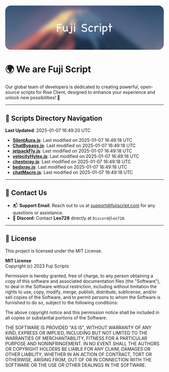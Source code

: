 ![Banner](.github/b.webp)

# 🌍 **We are Fuji Script**

Our global team of developers is dedicated to creating powerful, open-source scripts for Rise Client, designed to enhance your experience and unlock new possibilities! 🌟

---
<!-- SCRIPTS_NAVIGATION_START -->
## 📂 **Scripts Directory Navigation**

**Last Updated**: 2025-01-07 16:49:20 UTC

- **[SilentAura.js](scripts/SilentAura.js)**: Last modified on 2025-01-07 16:49:18 UTC
- **[ChatBypass.js](scripts/ChatBypass.js)**: Last modified on 2025-01-07 16:49:18 UTC
- **[jetpackFly.js](scripts/jetpackFly.js)**: Last modified on 2025-01-07 16:49:18 UTC
- **[velocityHylex.js](scripts/velocityHylex.js)**: Last modified on 2025-01-07 16:49:18 UTC
- **[chestxray.js](scripts/chestxray.js)**: Last modified on 2025-01-07 16:49:18 UTC
- **[bedxray.js](scripts/bedxray.js)**: Last modified on 2025-01-07 16:49:18 UTC
- **[chatMacro.js](scripts/chatMacro.js)**: Last modified on 2025-01-07 16:49:18 UTC

<!-- SCRIPTS_NAVIGATION_END -->

---

## 💬 **Contact Us**  
- 📬 **Support Email**: Reach out to us at [support@fujiscript.com](mailto:support@fujiscript.com) for any questions or assistance.  
- 💬 **Discord**: Contact **Leo728** directly at `Discord@leo728`.

---

## 📜 **License**

This project is licensed under the MIT License.  

**MIT License**  
Copyright (c) 2023 Fuji Scripts  

Permission is hereby granted, free of charge, to any person obtaining a copy of this software and associated documentation files (the "Software"), to deal in the Software without restriction, including without limitation the rights to use, copy, modify, merge, publish, distribute, sublicense, and/or sell copies of the Software, and to permit persons to whom the Software is furnished to do so, subject to the following conditions:  

The above copyright notice and this permission notice shall be included in all copies or substantial portions of the Software.  

THE SOFTWARE IS PROVIDED "AS IS", WITHOUT WARRANTY OF ANY KIND, EXPRESS OR IMPLIED, INCLUDING BUT NOT LIMITED TO THE WARRANTIES OF MERCHANTABILITY, FITNESS FOR A PARTICULAR PURPOSE AND NONINFRINGEMENT. IN NO EVENT SHALL THE AUTHORS OR COPYRIGHT HOLDERS BE LIABLE FOR ANY CLAIM, DAMAGES OR OTHER LIABILITY, WHETHER IN AN ACTION OF CONTRACT, TORT OR OTHERWISE, ARISING FROM, OUT OF OR IN CONNECTION WITH THE SOFTWARE OR THE USE OR OTHER DEALINGS IN THE SOFTWARE.  
